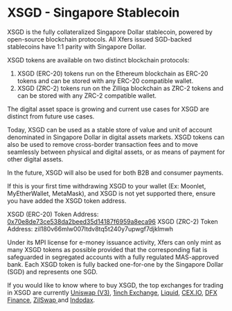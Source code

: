 # XSGD - Singapore Stablecoin

XSGD is the fully collateralized Singapore Dollar stablecoin, powered by open-source blockchain protocols. All Xfers issued SGD-backed stablecoins have 1:1 parity with Singapore Dollar.

XSGD tokens are available on two distinct blockchain protocols:

1. XSGD \(ERC-20\) tokens run on the Ethereum blockchain as ERC-20 tokens and can be stored with any ERC-20 compatible wallet. 
2. XSGD \(ZRC-2\) tokens run on the Zilliqa blockchain as ZRC-2 tokens and can be stored with any ZRC-2 compatible wallet. 

The digital asset space is growing and current use cases for XSGD are distinct from future use cases.

Today, XSGD can be used as a stable store of value and unit of account denominated in Singapore Dollar in digital assets markets. XSGD tokens can also be used to remove cross-border transaction fees and to move seamlessly between physical and digital assets, or as means of payment for other digital assets.

In the future, XSGD will also be used for both B2B and consumer payments.

If this is your first time withdrawing XSGD to your wallet \(Ex: Moonlet, MyEtherWallet, MetaMask\), and XSGD is not yet supported there, ensure you have added the XSGD token address.

XSGD \(ERC-20\) Token Address: [ 0x70e8de73ce538da2beed35d14187f6959a8eca96](https://etherscan.io/address/0x70e8de73ce538da2beed35d14187f6959a8eca96) XSGD \(ZRC-2\) Token Address: zil180v66mlw007ltdv8tq5t240y7upwgf7djklmwh

Under its MPI license for e-money issuance activity, Xfers can only mint as many XSGD tokens as possible provided that the corresponding fiat is safeguarded in segregated accounts with a fully regulated MAS-approved bank. Each XSGD token is fully backed one-for-one by the Singapore Dollar \(SGD\) and represents one SGD.

If you would like to know where to buy XSGD, the top exchanges for trading in XSGD are currently [Uniswap \(V3\)](https://coinmarketcap.com/exchanges/uniswap-v3/), [1inch Exchange](https://coinmarketcap.com/exchanges/1inch-exchange/), [Liquid](https://coinmarketcap.com/exchanges/liquid/), [CEX.IO](https://coinmarketcap.com/exchanges/cex-io/), [DFX Finance](https://dfx.finance/), [ZilSwap ](https://zilswap.io/)and [Indodax](https://coinmarketcap.com/exchanges/indodax/). 




